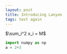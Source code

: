 ```yaml
---
layout: post
title: Introducing Lanyon
tags: test again
---
```


$\sum_i^2 x_i = M$

```python
import numpy as np
a = 2+3
```

